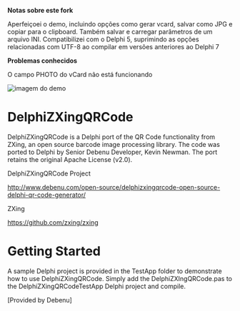 **Notas sobre este fork**

Aperfeiçoei o demo, incluindo opções como gerar vcard, salvar como JPG e copiar para o clipboard. Também salvar e carregar parâmetros de um arquivo INI.
Compatibilizei com o Delphi 5, suprimindo as opções relacionadas com UTF-8 ao compilar em versões anteriores ao Delphi 7

**Problemas conhecidos**

O campo PHOTO do vCard não está funcionando


![imagem do demo](https://automalabs.com.br/imagens/qrcode_testApp.jpg)

DelphiZXingQRCode
=================

DelphiZXingQRCode is a Delphi port of the QR Code functionality from ZXing, an open source 
barcode image processing library. The code was ported to Delphi by Senior Debenu Developer, 
Kevin Newman. The port retains the original Apache License (v2.0).

DelphiZXingQRCode Project

http://www.debenu.com/open-source/delphizxingqrcode-open-source-delphi-qr-code-generator/

ZXing

https://github.com/zxing/zxing

# Getting Started #

A sample Delphi project is provided in the TestApp folder to demonstrate how to use DelphiZXingQRCode. 
Simply add the DelphiZXIngQRCode.pas to the DelphiZXingQRCodeTestApp Delphi project and compile.

[Provided by Debenu]

